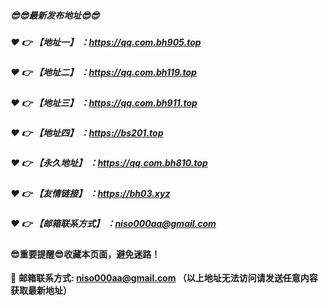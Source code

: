 ##### :sunglasses::sunglasses:最新发布地址:sunglasses::sunglasses:

##### :heart: :point_right: 【地址一】 ：https://qq.com.bh905.top

##### :heart: :point_right: 【地址二】 ：https://qq.com.bh119.top

##### :heart: :point_right: 【地址三】 ：https://qq.com.bh911.top

##### :heart: :point_right: 【地址四】 ：https://bs201.top

##### :heart: :point_right: 【永久地址】 ：https://qq.com.bh810.top

##### :heart: :point_right: 【友情链接】 ：https://bh03.xyz

##### :heart: :point_right: 【邮箱联系方式】 ：niso000aa@gmail.com

#### :sunglasses:重要提醒:sunglasses:收藏本页面，避免迷路！


:e-mail: __邮箱联系方式: niso000aa@gmail.com （以上地址无法访问请发送任意内容获取最新地址）__
